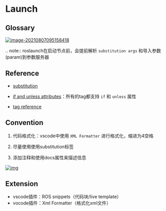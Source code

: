 # 	Launch

## Glossary

[![image-20210807095158418](https://natsu-akatsuki.oss-cn-guangzhou.aliyuncs.com/img/image-20210807095158418.png)](https://natsu-akatsuki.oss-cn-guangzhou.aliyuncs.com/img/image-20210807095158418.png)

.. note:: roslaunch在启动节点前，会提前解析 ``substitution args`` 和导入参数(param)到参数服务器

## Reference

- [substitution](http://wiki.ros.org/roslaunch/XML#substitution_args)

- [if and unless attributes](http://wiki.ros.org/roslaunch/XML#if_and_unless_attributes)：所有的tag都支持 ``if`` 和 ``unless`` 属性

- [tag reference](http://wiki.ros.org/roslaunch/XML#Tag_Reference)

## Convention

1. 代码格式化：vscode中使用 `XML Formatter` 进行格式化，缩进为4空格

2. 尽量使用使用substitution标签

3. 添加注释和使用docs属性来描述信息

[![img](https://natsu-akatsuki.oss-cn-guangzhou.aliyuncs.com/img/xUZKgvoo1W7666ia.png!thumbnail)](https://natsu-akatsuki.oss-cn-guangzhou.aliyuncs.com/img/xUZKgvoo1W7666ia.png!thumbnail)

## Extension

* vscode插件：ROS snippets（代码块/live template）
* vocode插件：Xml Formatter（格式化xml文件）
